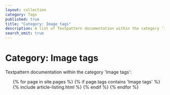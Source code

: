 ```yaml
---
layout: collection
category: Tags
published: true
title: "Category: Image tags"
description: A list of Textpattern documentation within the category 'Image tags'.
search_omit: true
---
```


# Category: Image tags

Textpattern documentation within the category 'Image tags':

<ol class="list--no-bullets">
    {% for page in site.pages %}
        {% if page.tags contains 'Image tags' %}
            {% include article-listing.html %}
        {% endif %}
    {% endfor %}
</ol>
